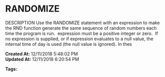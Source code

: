 # RANDOMIZE

DESCRIPTION Use the RANDOMIZE statement with an expression to make the RND function generate the same sequence of random numbers each time the program is run.  expression must be a positive integer or zero.  If no expression is supplied, or if expression evaluates to a null value, the internal time of day is used (the null value is ignored). In thes  

**Created At:** 12/11/2018 5:48:02 PM  
**Updated At:** 12/11/2018 6:20:54 PM  

**Tags:**
<badge text='rnd' vertical='middle' />
<badge text='randomize' vertical='middle' />
